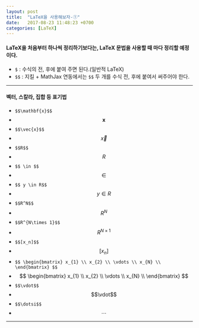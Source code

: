 ```yaml
---
layout: post
title:  "LaTeX을 사용해보자-①"
date:   2017-08-23 11:48:23 +0700
categories: [LaTeX]
---
```


#### LaTeX을 처음부터 하나씩 정리하기보다는, LaTeX 문법을 사용할 때 마다 정리할 예정이다.
- `$` : 수식의 전, 후에 붙여 주면 된다.(일반적 LaTeX)
- `$$` : 지킬 + MathJax 연동에서는 `$$` 두 개를 수식 전, 후에 붙여서 써주어야 한다.

---

#### 벡터, 스칼라, 집합 등 표기법

- `$$\mathbf{x}$$`
- $$\mathbf{x}$$
- `$$\vec{x}$$`
- $$\vec{x}$$
- `$$R$$`
- $$R$$
- `$$ \in $$`
- $$ \in $$
- `$$ y \in R$$`
- $$ y \in R $$
- `$$R^N$$`
- $$R^N$$
- `$$R^{N\times 1}$$`
- $$R^{N\times 1}$$
- `$$[x_n]$$`
- $$[x_n]$$
- `$$ \begin{bmatrix}
x_{1} \\
x_{2} \\
\vdots \\
x_{N} \\
\end{bmatrix}
$$`
- $$ \begin{bmatrix}
x_{1} \\
x_{2} \\
\vdots \\
x_{N} \\
\end{bmatrix}
$$
- `$$\vdot$$`
- $$\vdot$$
- `$$\dotsi$$`
- $$\dotsi$$

---
